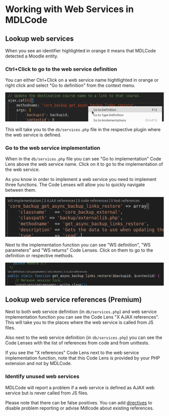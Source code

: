 # Working with Web Services in MDLCode

## Lookup web services

When you see an identifier highlighted in orange it means that MDLCode detected a Moodle
entity.

### Ctrl+Click to go to the web service definition

You can either Ctrl+Click on a web service name hightlighted in orange or
right click and select "Go to definition" from the context menu.

<img src="https://raw.githubusercontent.com/lmscloud-io/mdlcode-docs/main/docs/media/webservices/gotodefinition.png">

This will take you to the `db/services.php` file in the respective plugin where the web service
is defined.

### Go to the web service implementation

When in the `db/services.php` file you can see "Go to implementation" Code Lens above the
web service name. Click on it to go to the implementation of the web service.

As you know in order to implement a web service you need to implement three functions.
The Code Lenses will allow you to quickly navigate between them.

<img src="https://raw.githubusercontent.com/lmscloud-io/mdlcode-docs/main/docs/media/webservices/definition.png">

Next to the implementation function you can see "WS definition", "WS parameters" and
"WS returns" Code Lenses. Click on them to go to the definition or respective methods.

<img src="https://raw.githubusercontent.com/lmscloud-io/mdlcode-docs/main/docs/media/webservices/implementation.png">

## Lookup web service references (Premium)

Next to both web service definition (in `db/services.php`) and web service implementation
function you can see the Code Lens "X AJAX references". This will take you to the places
where the web service is called from JS files.

Also next to the web service definition (in `db/services.php`) you can see the Code Lenses
with the list of references from code and from unittests.

If you see the "X references" Code Lens next to the web service implementation function,
note that this Code Lens is provided by your PHP extension and not by MDLCode.

### Identify unused web services

MDLCode will report a problem if a web service is defined as AJAX web service but is
never called from JS files.

Please note that there can be false positives. You can add [directives](directives.md) to
disable problem reporting or advise Mdlcode about existing references.
